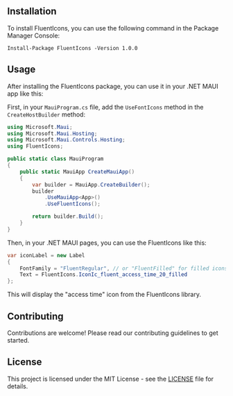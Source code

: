 ## Installation

To install FluentIcons, you can use the following command in the Package Manager Console:

```shell
Install-Package FluentIcons -Version 1.0.0
```

## Usage

After installing the FluentIcons package, you can use it in your .NET MAUI app like this:

First, in your `MauiProgram.cs` file, add the `UseFontIcons` method in the `CreateHostBuilder` method:

```csharp
using Microsoft.Maui;
using Microsoft.Maui.Hosting;
using Microsoft.Maui.Controls.Hosting;
using FluentIcons;

public static class MauiProgram
{
    public static MauiApp CreateMauiApp()
    {
        var builder = MauiApp.CreateBuilder();
        builder
            .UseMauiApp<App>()
            .UseFluentIcons();

        return builder.Build();
    }
}
```

Then, in your .NET MAUI pages, you can use the FluentIcons like this:

```csharp
var iconLabel = new Label
{
    FontFamily = "FluentRegular", // or "FluentFilled" for filled icons
    Text = FluentIcons.IconIc_fluent_access_time_20_filled
};
```

This will display the "access time" icon from the FluentIcons library.

## Contributing

Contributions are welcome! Please read our contributing guidelines to get started.

## License

This project is licensed under the MIT License - see the [LICENSE](LICENSE) file for details.